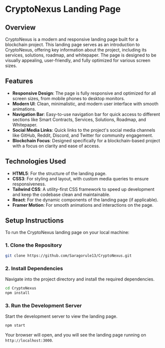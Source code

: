 

# CryptoNexus Landing Page

## Overview
CryptoNexus is a modern and responsive landing page built for a blockchain project. This landing page serves as an introduction to CryptoNexus, offering key information about the project, including its services, solutions, roadmap, and whitepaper. The page is designed to be visually appealing, user-friendly, and fully optimized for various screen sizes.

## Features
- **Responsive Design**: The page is fully responsive and optimized for all screen sizes, from mobile phones to desktop monitors.
- **Modern UI**: Clean, minimalistic, and modern user interface with smooth animations.
- **Navigation Bar**: Easy-to-use navigation bar for quick access to different sections like Smart Contracts, Services, Solutions, Roadmap, and Whitepaper.
- **Social Media Links**: Quick links to the project's social media channels like GitHub, Reddit, Discord, and Twitter for community engagement.
- **Blockchain Focus**: Designed specifically for a blockchain-based project with a focus on clarity and ease of access.

## Technologies Used
- **HTML5**: For the structure of the landing page.
- **CSS3**: For styling and layout, with custom media queries to ensure responsiveness.
- **Tailwind CSS**: A utility-first CSS framework to speed up development and keep the codebase clean and maintainable.
- **React**: For the dynamic components of the landing page (if applicable).
- **Framer Motion**: For smooth animations and interactions on the page.

## Setup Instructions
To run the CryptoNexus landing page on your local machine:

### 1. Clone the Repository

```bash
git clone https://github.com/Saragorule13/CryptoNexus.git
```

### 2. Install Dependencies

Navigate into the project directory and install the required dependencies.

```bash
cd CryptoNexus
npm install
```

### 3. Run the Development Server

Start the development server to view the landing page.

```bash
npm start
```

Your browser will open, and you will see the landing page running on `http://localhost:3000`.

